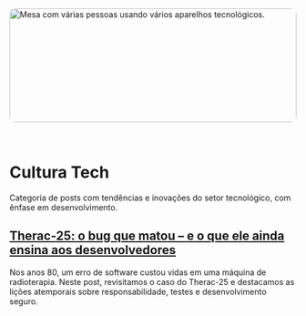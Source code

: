 <img src="/images/posts/tech.jpg" alt="Mesa com várias pessoas usando vários aparelhos tecnológicos." style="border-radius: 10px; margin-bottom: 2rem; max-height: 200px; width: 100%; object-fit: cover;">

# Cultura Tech

Categoria de posts com tendências e inovações do setor tecnológico, com ênfase em desenvolvimento.

## [Therac-25: o bug que matou – e o que ele ainda ensina aos desenvolvedores](./therac-25)

Nos anos 80, um erro de software custou vidas em uma máquina de radioterapia. Neste post, revisitamos o caso do Therac-25 e destacamos as lições atemporais sobre responsabilidade, testes e desenvolvimento seguro.